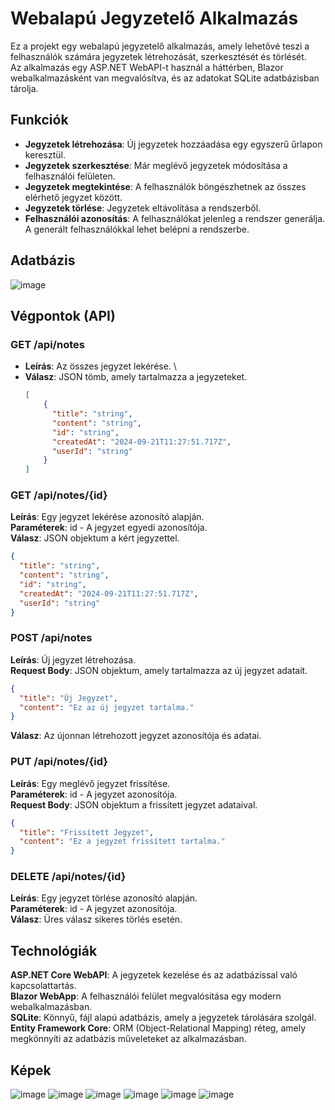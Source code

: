 # Webalapú Jegyzetelő Alkalmazás

Ez a projekt egy webalapú jegyzetelő alkalmazás, amely lehetővé teszi a felhasználók számára jegyzetek létrehozását, szerkesztését és törlését. \
Az alkalmazás egy ASP.NET WebAPI-t használ a háttérben, Blazor webalkalmazásként van megvalósítva, és az adatokat SQLite adatbázisban tárolja.

## Funkciók

- **Jegyzetek létrehozása**: Új jegyzetek hozzáadása egy egyszerű űrlapon keresztül.
- **Jegyzetek szerkesztése**: Már meglévő jegyzetek módosítása a felhasználói felületen.
- **Jegyzetek megtekintése**: A felhasználók böngészhetnek az összes elérhető jegyzet között.
- **Jegyzetek törlése**: Jegyzetek eltávolítása a rendszerből.
- **Felhasználói azonosítás**: A felhasználókat jelenleg a rendszer generálja. A generált felhasználókkal lehet belépni a rendszerbe.

## Adatbázis

![image](https://github.com/user-attachments/assets/e7a33313-91f8-4951-b0c2-3ef3e57fb80f)


## Végpontok (API)

### GET /api/notes
- **Leírás**: Az összes jegyzet lekérése. \
- **Válasz**: JSON tömb, amely tartalmazza a jegyzeteket.
  ```json
  [
      {
        "title": "string",
        "content": "string",
        "id": "string",
        "createdAt": "2024-09-21T11:27:51.717Z",
        "userId": "string"
      }
  ]

### GET /api/notes/{id}
**Leírás**: Egy jegyzet lekérése azonosító alapján. \
**Paraméterek**: id - A jegyzet egyedi azonosítója. \
**Válasz**: JSON objektum a kért jegyzettel.
```json
{
  "title": "string",
  "content": "string",
  "id": "string",
  "createdAt": "2024-09-21T11:27:51.717Z",
  "userId": "string"
}
```
### POST /api/notes
**Leírás**: Új jegyzet létrehozása. \
**Request Body**: JSON objektum, amely tartalmazza az új jegyzet adatait.
```json
{
  "title": "Új Jegyzet",
  "content": "Ez az új jegyzet tartalma."
}
```
**Válasz**: Az újonnan létrehozott jegyzet azonosítója és adatai.
### PUT /api/notes/{id}
**Leírás**: Egy meglévő jegyzet frissítése. \
**Paraméterek**: id - A jegyzet azonosítója.\
**Request Body**: JSON objektum a frissített jegyzet adataival.
```json
{
  "title": "Frissített Jegyzet",
  "content": "Ez a jegyzet frissített tartalma."
}
```
### DELETE /api/notes/{id}
**Leírás**: Egy jegyzet törlése azonosító alapján. \
**Paraméterek**: id - A jegyzet azonosítója.\
**Válasz**: Üres válasz sikeres törlés esetén.

## Technológiák
**ASP.NET Core WebAPI**: A jegyzetek kezelése és az adatbázissal való kapcsolattartás. \
**Blazor WebApp**: A felhasználói felület megvalósítása egy modern webalkalmazásban. \
**SQLite**: Könnyű, fájl alapú adatbázis, amely a jegyzetek tárolására szolgál. \
**Entity Framework Core**: ORM (Object-Relational Mapping) réteg, amely megkönnyíti az adatbázis műveleteket az alkalmazásban.

## Képek
![image](https://github.com/user-attachments/assets/24a36294-ef8f-4e84-a54b-0cbae1437305)
![image](https://github.com/user-attachments/assets/a4f7d340-b753-4671-bd39-8eb6c818f245)
![image](https://github.com/user-attachments/assets/0b0d2ed8-ee54-4df7-813b-1c229ce970b3)
![image](https://github.com/user-attachments/assets/b449c706-ad6e-497c-8d06-c87dfc9a8ea2)
![image](https://github.com/user-attachments/assets/17a3cfda-d864-4e5d-9fbe-37a196ae1a6c)
![image](https://github.com/user-attachments/assets/067baf5b-f2a3-4247-a11e-aa7836ffb7dc)



